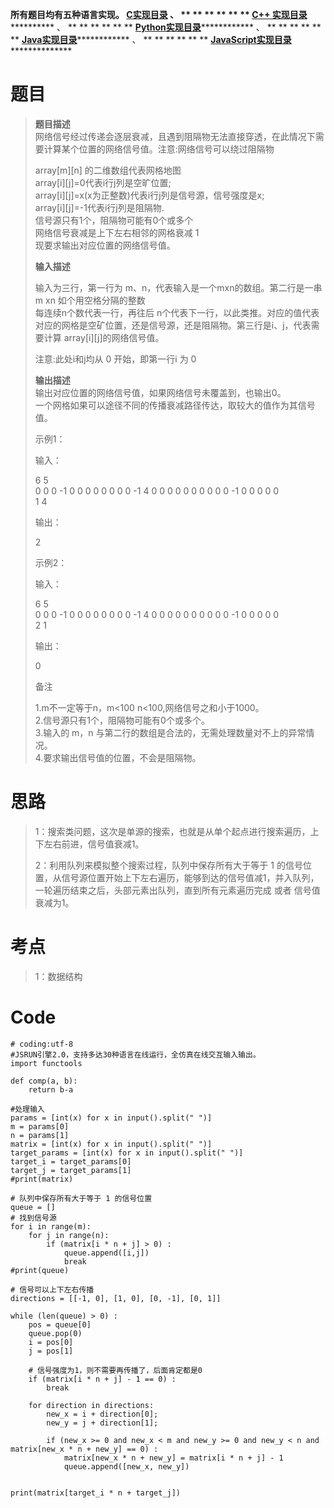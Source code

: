 **所有题目均有五种语言实现。
**[C实现目录](https://renjie.blog.csdn.net/article/details/129190260 "C实现目录")** 、
** ** ** ** ** ** **[C++
实现目录](https://blog.csdn.net/misayaaaaa/category_12036814.html "C++
实现目录")************** 、 ** ** ** ** ** **
**[Python实现目录](https://blog.csdn.net/misayaaaaa/category_12111005.html
"Python实现目录")************** 、 ** ** ** ** ** **
**[Java实现目录](https://blog.csdn.net/misayaaaaa/category_12111006.html
"Java实现目录")************** 、 ** ** ** ** ** **
**[JavaScript实现目录](https://blog.csdn.net/misayaaaaa/category_12199270.html
"JavaScript实现目录")****************

# 题目

> **题目描述**  
>  网络信号经过传递会逐层衰减，且遇到阻隔物无法直接穿透，在此情况下需要计算某个位置的网络信号值。注意:网络信号可以绕过阻隔物
>
> array[m][n] 的二维数组代表网格地图  
>  array[i][j]=0代表i行j列是空旷位置;  
>  array[i][j]=x(x为正整数)代表i行j列是信号源，信号强度是x;  
>  array[i][j]=-1代表i行j列是阻隔物.  
>  信号源只有1个，阻隔物可能有0个或多个  
>  网络信号衰减是上下左右相邻的网格衰减 1  
>  现要求输出对应位置的网络信号值。
>
> **输入描述**
>
> 输入为三行，第一行为 m、n，代表输入是一个mxn的数组。第二行是一串 m xn 如个用空格分隔的整数  
>  每连续n个数代表一行，再往后 n个代表下一行，以此类推。对应的值代表对应的网格是空矿位置，还是信号源，还是阻隔物。第三行是i、j，代表需要计算
> array[i][j]的网络信号值。
>
> 注意:此处i和j均从 0 开始，即第一行i 为 0
>
> **输出描述**  
>  输出对应位置的网络信号值，如果网络信号未覆盖到，也输出0。  
>  一个网格如果可以途径不同的传播衰减路径传达，取较大的值作为其信号值。
>
> 示例1：
>
> 输入：
>
> 6 5  
>  0 0 0 -1 0 0 0 0 0 0 0 0 -1 4 0 0 0 0 0 0 0 0 0 0 -1 0 0 0 0 0  
>  1 4
>
> 输出：
>
> 2
>
> 示例2：
>
> 输入：
>
> 6 5  
>  0 0 0 -1 0 0 0 0 0 0 0 0 -1 4 0 0 0 0 0 0 0 0 0 0 -1 0 0 0 0 0  
>  2 1
>
> 输出：
>
> 0
>
> 备注
>
> 1.m不一定等于n，m<100 n<100,网络信号之和小于1000。  
>  2.信号源只有1个，阻隔物可能有0个或多个。  
>  3.输入的 m，n 与第二行的数组是合法的，无需处理数量对不上的异常情况。  
>  4.要求输出信号值的位置，不会是阻隔物。

# 思路

> 1：搜索类问题，这次是单源的搜索，也就是从单个起点进行搜索遍历，上下左右前进，信号值衰减1。
>
> 2：利用队列来模拟整个搜索过程，队列中保存所有大于等于 1
> 的信号位置，从信号源位置开始上下左右遍历，能够到达的信号值减1，并入队列，一轮遍历结束之后，头部元素出队列，直到所有元素遍历完成 或者 信号值衰减为1。

# 考点

> 1：数据结构

# Code

    
    
    # coding:utf-8
    #JSRUN引擎2.0，支持多达30种语言在线运行，全仿真在线交互输入输出。 
    import functools
    
    def comp(a, b):
        return b-a
     
    #处理输入
    params = [int(x) for x in input().split(" ")]
    m = params[0]
    n = params[1]
    matrix = [int(x) for x in input().split(" ")]
    target_params = [int(x) for x in input().split(" ")]
    target_i = target_params[0]
    target_j = target_params[1]
    #print(matrix)
        
    # 队列中保存所有大于等于 1 的信号位置
    queue = []
    # 找到信号源
    for i in range(m):
        for j in range(n):
            if (matrix[i * n + j] > 0) :
                queue.append([i,j])
                break
    #print(queue)
            
    # 信号可以上下左右传播
    directions = [[-1, 0], [1, 0], [0, -1], [0, 1]]
    
    while (len(queue) > 0) :
        pos = queue[0]
        queue.pop(0)
        i = pos[0]
        j = pos[1]
    
        # 信号强度为1，则不需要再传播了，后面肯定都是0
        if (matrix[i * n + j] - 1 == 0) :
            break
    
        for direction in directions:
            new_x = i + direction[0];
            new_y = j + direction[1];
    
            if (new_x >= 0 and new_x < m and new_y >= 0 and new_y < n and matrix[new_x * n + new_y] == 0) :
                matrix[new_x * n + new_y] = matrix[i * n + j] - 1
                queue.append([new_x, new_y])
            
    
    print(matrix[target_i * n + target_j])
    


